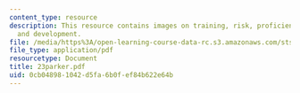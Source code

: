 ```yaml
---
content_type: resource
description: This resource contains images on training, risk, proficiency, design
  and development.
file: /media/https%3A/open-learning-course-data-rc.s3.amazonaws.com/sts-471j-engineering-apollo-the-moon-project-as-a-complex-system-spring-2007/0cb048981042d5fa6b0fef84b622e64b_23parker.pdf
file_type: application/pdf
resourcetype: Document
title: 23parker.pdf
uid: 0cb04898-1042-d5fa-6b0f-ef84b622e64b
---
```


